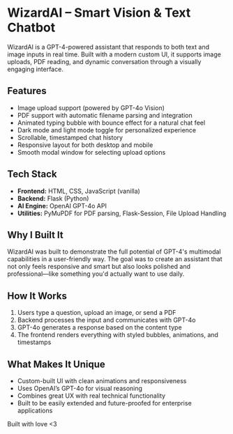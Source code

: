 # WizardAI – Smart Vision & Text Chatbot

WizardAI is a GPT-4-powered assistant that responds to both text and image inputs in real time. Built with a modern custom UI, it supports image uploads, PDF reading, and dynamic conversation through a visually engaging interface.

## Features

- Image upload support (powered by GPT-4o Vision)
- PDF support with automatic filename parsing and integration
- Animated typing bubble with bounce effect for a natural chat feel
- Dark mode and light mode toggle for personalized experience
- Scrollable, timestamped chat history
- Responsive layout for both desktop and mobile
- Smooth modal window for selecting upload options

## Tech Stack

- **Frontend:** HTML, CSS, JavaScript (vanilla)
- **Backend:** Flask (Python)
- **AI Engine:** OpenAI GPT-4o API
- **Utilities:** PyMuPDF for PDF parsing, Flask-Session, File Upload Handling

## Why I Built It

WizardAI was built to demonstrate the full potential of GPT-4's multimodal capabilities in a user-friendly way. The goal was to create an assistant that not only feels responsive and smart but also looks polished and professional—like something you'd actually want to use daily.

## How It Works

1. Users type a question, upload an image, or send a PDF
2. Backend processes the input and communicates with GPT-4o
3. GPT-4o generates a response based on the content type
4. The frontend renders everything with styled bubbles, animations, and timestamps

## What Makes It Unique

- Custom-built UI with clean animations and responsiveness
- Uses OpenAI’s GPT-4o for visual reasoning
- Combines great UX with real technical functionality
- Built to be easily extended and future-proofed for enterprise applications

Built with love <3
